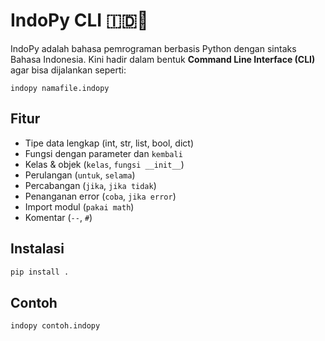 # IndoPy CLI 🇮🇩🐍

IndoPy adalah bahasa pemrograman berbasis Python dengan sintaks Bahasa Indonesia. Kini hadir dalam bentuk **Command Line Interface (CLI)** agar bisa dijalankan seperti:

```
indopy namafile.indopy
```

## Fitur
- Tipe data lengkap (int, str, list, bool, dict)
- Fungsi dengan parameter dan `kembali`
- Kelas & objek (`kelas`, `fungsi __init__`)
- Perulangan (`untuk`, `selama`)
- Percabangan (`jika`, `jika tidak`)
- Penanganan error (`coba`, `jika error`)
- Import modul (`pakai math`)
- Komentar (`--`, `#`)

## Instalasi
```bash
pip install .
```

## Contoh
```bash
indopy contoh.indopy
```
